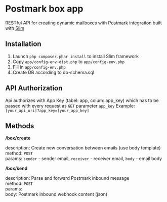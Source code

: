 # Postmark box app #

RESTful API for creating dynamic mailboxes with [Postmark](http://postmarkapp.com) integration built with [Slim](http://www.github.com/codeguy/Slim)

## Installation ##

1. Launch `php composer.phar install` to install Slim framework
2. Copy `app/config-env-dist.php` to `app/config-env.php`
3. Fill in `app/config-env.php`
4. Create DB according to db-schema.sql

## API Authorization ##

Api authorizes with App Key (tabel: app, colum: app_key) which has to be passed with every request as `GET` parameter `app_key`
Example: `[your_api_uri]?app_key=[your_app_key]`

## Methods ##

**/box/create**

description: Create new conversation between emails (use body template)   
method: `POST`  
params: `sender` - sender email, `receiver` - receiver email, `body` - email body  

**/box/send**

description: Parse and forward Postmark inbound message  
method: `POST`  
params:  
body: Postmark inbound webhook content (json) 
